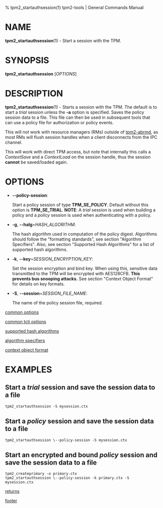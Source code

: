 % tpm2_startauthsession(1) tpm2-tools | General Commands Manual

# NAME

**tpm2_startauthsession**(1) - Start a session with the TPM.

# SYNOPSIS

**tpm2_startauthsession** [*OPTIONS*]

# DESCRIPTION

**tpm2_startauthsession**(1) - Starts a session with the TPM. The default is
to start a *trial* session unless the **-a** option is specified.
Saves the policy session data to a file. This file can then be used in subsequent
tools that can use a policy file for authorization or policy events.

This will not work with resource managers (RMs) outside of [tpm2-abrmd](https://github.com/tpm2-software/tpm2-abrmd), as most RMs will
flush session handles when a client disconnects from the IPC channel.

This will work with direct TPM access, but note that internally this calls a *ContextSave* and a *ContextLoad* on the session handle, thus the session **cannot** be saved/loaded again.

# OPTIONS

  * **\--policy-session**:

    Start a policy session of type **TPM_SE_POLICY**. Default without this option
    is **TPM_SE_TRIAL**.
    **NOTE**: A *trial* session is used when building a policy and a *policy*
    session is used when authenticating with a policy.

  * **-g**, **\--halg**=_HASH\_ALGORITHM_:

    The hash algorithm used in computation of the policy digest. Algorithms
    should follow the "formatting standards", see section "Algorithm Specifiers".
    Also, see section "Supported Hash Algorithms" for a list of supported hash
    algorithms.

  * **-k**, **\--key**=_SESSION\_ENCRYPTION\_KEY_:

    Set the session encryption and bind key. When using this, sensitive data transmitted to
    the TPM will be encrypted with AES128CFB. **This prevents bus snooping attacks.**
    See section "Context Object Format" for details on key formats.

  * **-S**, **\--session**=_SESSION\_FILE\_NAME_:

    The name of the policy session file, required.


[common options](common/options.md)

[common tcti options](common/tcti.md)

[supported hash algorithms](common/hash.md)

[algorithm specifiers](common/alg.md)

[context object format](common/ctxobj.md)

# EXAMPLES

## Start a *trial* session and save the session data to a file
```
tpm2_startauthsession -S mysession.ctx
```

## Start a *policy* session and save the session data to a file
```
tpm2_startauthsession \--policy-session -S mysession.ctx
```

## Start an encrypted and bound *policy* session and save the session data to a file
```
tpm2_createprimary -o primary.ctx
tpm2_startauthsession \--policy-session -k primary.ctx -S mysession.ctx
```

[returns](common/returns.md)

[footer](common/footer.md)
